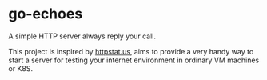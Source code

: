 # go-echoes
A simple HTTP server always reply your call. 

This project is inspired by [httpstat.us](https://httpstat.us/), aims to provide a very handy way to start a server for testing your internet environment in ordinary VM machines or K8S.